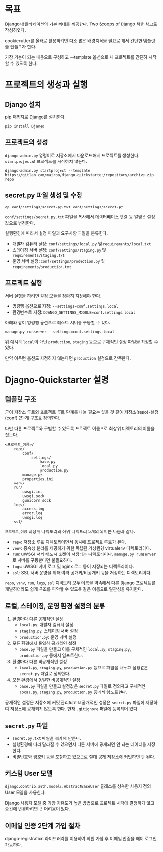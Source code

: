 # 목표
Django 애플리케이션의 기본 뼈대를 제공한다. Two Scoops of Django 책을 참고로 작성하였다.

cookiecutter를 올바로 활용하려면 다소 많은 배경지식을 필요로 해서 간단한 템플릿을 만들고자 한다.

가장 기본이 되는 내용으로 구성하고 --template 옵션으로 새 프로젝트를 간단히 시작할 수 있도록 한다.

# 프로젝트의 생성과 실행
## Django 설치
pip 패키지로 Django를 설치한다.

```
pip install Django
```

## 프로젝트의 생성
```django-admin.py``` 명령어로 저장소에서 다운로드해서 프로젝트를 생성한다. ```startproject```로 프로젝트를 시작하지 않는다.

```
django-admin.py startproject --template https://gitlab.com/mairoo/django-quickstarter/repository/archive.zip repo
```
## secret.py 파일 생성 및 수정
```
cp conf/settings/secret.py.txt conf/settings/secret.py
```

```conf/settings/secret.py.txt``` 파일을 복사해서 데이터베이스 연결 등 알맞은 설정값으로 변경한다.

실행환경에 따라서  설정 파일과 요구사항 파일을 분류한다.

* 개발자 컴퓨터 설정: ```conf/settings/local.py``` 및 ```requirements/local.txt```
* 스테이징 서버 설정: ```conf/settings/staging.py``` 및 ```requirements/staging.txt```
* 운영 서버 설정: ```conf/settings/production.py``` 및 ```requirements/production.txt``` 

## 프로젝트 실행

서버 실행을 하려면 설정 모듈을 정확히 지정해야 한다.

* 명령행 옵션으로 지정: ```--settings=conf.settings.local```
* 환경변수로 지정: ```DJANGO_SETTINGS_MODULE=conf.settings.local```

아래와 같이 명령행 옵션으로 테스트 서버를 구동할 수 있다.

```
manage.py runserver --settings=conf.settings.local
```

위 예시의 ```local```이 아닌 ```production```, ```staging``` 등으로 구체적인 설정 파일을 지정할 수 있다.

만약 아무런 옵션도 지정하지 않는다면 ```production``` 설정으로 간주한다.

# Djagno-Quickstarter 설명

## 템플릿 구조

굳이 저장소 루트와 프로젝트 루트 단계를 나눌 필요는 없을 것 같아 저장소(repo)-설정(conf) 2단계 구조로 정의한다.

다만 다른 프로젝트와 구별할 수 있도록 프로젝트 이름으로 최상위 디렉토리의 이름을 짓는다.

```
<프로젝트_이름>/
    repo/
        conf/
            settings/
                base.py
                local.py
                production.py
        manage.py
        properties.ini
    venv/
    run/
        uwsgi.ini
        uwsgi.sock
        gunicorn.sock
    logs/
        access.log
        error.log
        uwsgi.log
    ssl/
```

```프로젝트_이름``` 최상위 디렉토리의 하위 디렉토리 5개의 의미는 다음과 같다.

* ```repo```: 저장소 루트 디렉토리이면서 동시에 프로젝트 루트가 된다.
* ```venv```: 종속성 분리를 제공하기 위한 독립된 가상환경 virtualenv 디렉토리이다.
* ```run```: uWSGI 서버 배포시 소켓이 저장되는 디렉토리이다. ```manage.py runserver```로 서버를 구동한다면 불필요하다.
* ```logs```: uWSGI 서버 로그 및 nginx 로그 등이 저장되는 디렉토리이다.
* ```ssl```: SSL 서버 운영을 위해 여러 공개키/비공개키 등을 저장하는 디렉토리이다.

```repo```, ```venv```, ```run```, ```logs```, ```ssl``` 디렉토리 모두 이름을 약속해서 다른 Django 프로젝트를 개발하더라도 쉽게 구조를 파악할 수 있도록 같은 이름으로 일관성을 유지한다.

## 로컬, 스테이징, 운영 환경 설정의 분류

1. 환경마다 다른 공개적인 설정
    * ```local.py```: 개발자 컴퓨터 설정
    * ```staging.py```: 스테이징 서버 설정
    * ```production.py```: 운영 서버 설정
1. 모든 환경에서 동일한 공개적인 설정
    * ```base.py``` 파일을 만들고 이를 구체적인 ```local.py```, ```staging,py```, ```production.py``` 등에서 임포트한다.
1. 환경마다 다른 비공개적인 설정
    * ```local.py```, ```staging.py```, ```production.py``` 등으로 파일을 나누고 설정값은 ```secret.py``` 파일로 정의한다.
1. 모든 환경에서 동일한 비공개적인 설정
    * ```base.py``` 파일을 만들고 설정값은 ```secret.py``` 파일로 정의하고 구체적인 ```local.py```, ```staging.py```, ```production.py``` 등에서 임포트한다.

공개적인 설정은 저장소에 커밋 관리되고 비공개적인 설정은 ```secret.py``` 파일에 저장하여 저장소에 공개되지 않도록 한다. 현재 ```.gitignore``` 파일에 등록되어 있다.

## ```secret.py``` 파일

* ```secret.py.txt``` 파일을 복사해 만든다.
* 실행환경에 따라 달라질 수 있으면서 다른 서버에 공개되면 안 되는 데이터를 저장한다.
* 비밀번호와 암호키 등을 포함하고 있으므로 절대 공개 저장소에 커밋하면 안 된다.

## 커스텀 User 모델
```django.contrib.auth.models.AbstractBaseUser``` 클래스를 상속한 사용자 정의 User 모델을 사용한다.

Django 사용자 모델 중 가장 자유도가 높은 방법으로 프로젝트 시작에 결정하지 않고 중간에 변경하려면 큰 어려움이 있다.

## 이메일 인증 2단계 가입 절차
django-registration 라이브러리를 이용하여 회원 가입 후 이메일 인증을 해야 로그인 가능하다.